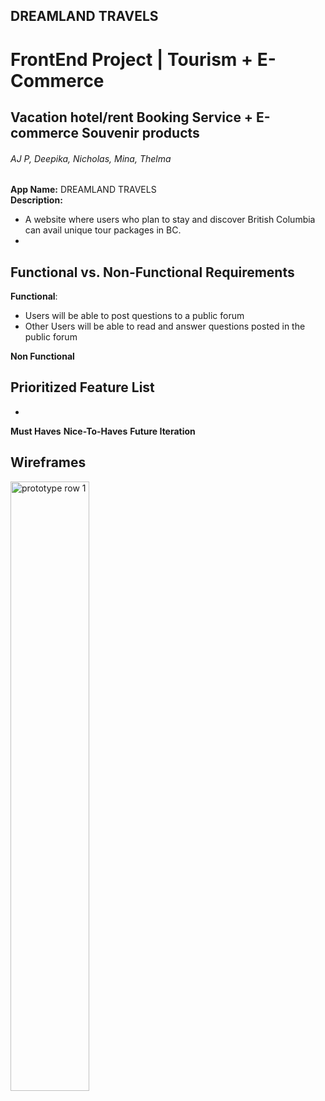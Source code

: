 ## DREAMLAND TRAVELS
# FrontEnd Project | Tourism + E-Commerce
## Vacation hotel/rent Booking Service + E-commerce Souvenir products
###### AJ P, Deepika, Nicholas, Mina, Thelma



**App Name:** DREAMLAND TRAVELS<br/>
**Description:**
*  A website where users who plan to stay and discover British Columbia can  avail unique tour packages in BC.
*

## Functional vs. Non-Functional Requirements

**Functional**:
* Users will be able to post questions to a public forum
* Other Users will be able to read and answer questions posted in the public forum

**Non Functional**

## Prioritized Feature List
* 
**Must Haves**
**Nice-To-Haves**
**Future Iteration**

## Wireframes ##
<img src="https://i.imgur.com/grQ4JCY.png" alt="prototype row 1" width="50%%">
